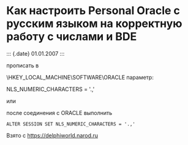 Как настроить Personal Oracle с русским языком на корректную работу с числами и BDE
===================================================================================

::: {.date}
01.01.2007
:::

прописать в

\\HKEY\_LOCAL\_MACHINE\\SOFTWARE\\ORACLE параметр:

NLS\_NUMERIC\_CHARACTERS = \'.,\'

или

после соединения с ORACLE выполнить

    ALTER SESSION SET NLS_NUMERIC_CHARACTERS = '.,' 

Взято с <https://delphiworld.narod.ru>

